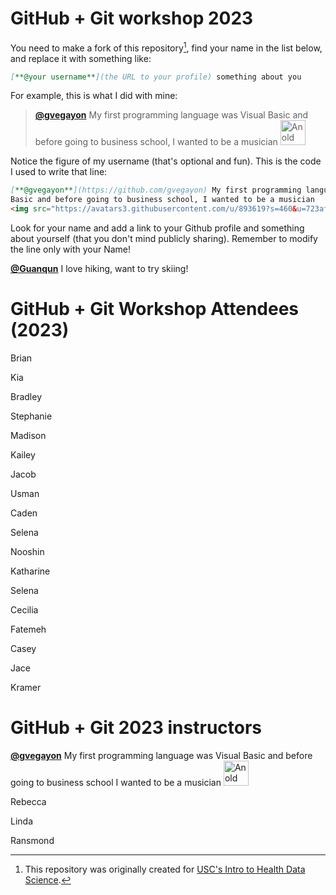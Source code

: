 # GitHub + Git workshop 2023

You need to make a fork of this repository[^credits], find your name in the list below, and replace it with something like:

[^credits]: This repository was originally created for [USC's Intro to Health Data Science](https://github.com/USCbiostats/PM566-whoami).

```md
[**@your username**](the URL to your profile) something about you
```

For example, this is what I did with mine:

> [**@gvegayon**](https://github.com/gvegayon) My first programming language was Visual Basic and before going to business school, I wanted to be a musician <img src="https://avatars3.githubusercontent.com/u/893619?s=460&u=723af9d8b02e277a5a91e0c179bbdf4450abec4b&v=4" alt="An old picture of me" width="40px">

Notice the figure of my username (that's optional and fun). This is the code I used to write that line:

```md
[**@gvegayon**](https://github.com/gvegayon) My first programming language was Visual
Basic and before going to business school, I wanted to be a musician
<img src="https://avatars3.githubusercontent.com/u/893619?s=460&u=723af9d8b02e277a5a91e0c179bbdf4450abec4b&v=4" alt="An old picture of me" width="40px">
```
Look for your name and add a link to your Github profile and something about
yourself (that you don't mind publicly sharing). Remember to modify the line only with your
Name!

[**@Guanqun**](https://github.com/MaGuanqun) I love hiking, want to try skiing!

# GitHub + Git Workshop Attendees (2023)

Brian

Kia

Bradley

Stephanie

Madison

Kailey

Jacob

Usman

Caden

Selena

Nooshin

Katharine

Selena

Cecilia

Fatemeh

Casey

Jace

Kramer

# GitHub + Git 2023 instructors

[**@gvegayon**](https://github.com/gvegayon) My first programming language was Visual Basic and before going to business school I wanted to be a musician <img src="https://avatars3.githubusercontent.com/u/893619?s=460&u=723af9d8b02e277a5a91e0c179bbdf4450abec4b&v=4" alt="An old picture of me" width="40px">

Rebecca

Linda

Ransmond
